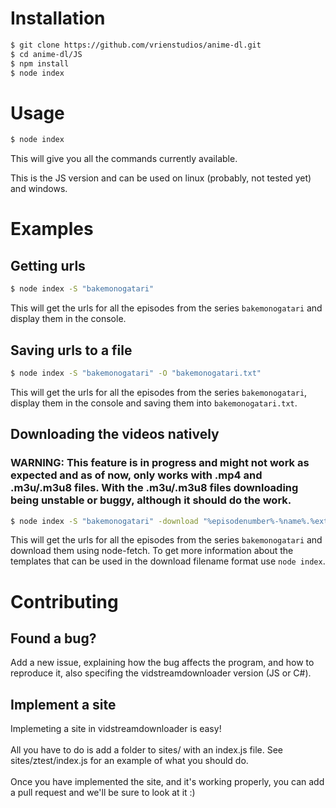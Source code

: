 # Installation
```sh
$ git clone https://github.com/vrienstudios/anime-dl.git
$ cd anime-dl/JS
$ npm install
$ node index
```


# Usage
```sh
$ node index
```
This will give you all the commands currently available.

This is the JS version and can be used on linux (probably, not tested yet) and windows.

# Examples

## Getting urls
```sh
$ node index -S "bakemonogatari"
```
This will get the urls for all the episodes from the series `bakemonogatari` and display them in the console.


## Saving urls to a file
```sh
$ node index -S "bakemonogatari" -O "bakemonogatari.txt"
```
This will get the urls for all the episodes from the series `bakemonogatari`, display them in the console and saving them into `bakemonogatari.txt`.

## Downloading the videos natively

### WARNING: This feature is in progress and might not work as expected and as of now, only works with .mp4 and .m3u/.m3u8 files. With the .m3u/.m3u8 files downloading being unstable or buggy, although it should do the work.

```sh
$ node index -S "bakemonogatari" -download "%episodenumber%-%name%.%ext%"
```
This will get the urls for all the episodes from the series `bakemonogatari` and download them using node-fetch. To get more information about the templates that can be used in the download filename format use `node index`.

# Contributing

## Found a bug?
Add a new issue, explaining how the bug affects the program, and how to reproduce it, also specifing the vidstreamdownloader version (JS or C#). 

## Implement a site
Implemeting a site in vidstreamdownloader is easy! <br><br>All you have to do is add a folder to sites/ with an index.js file. See sites/ztest/index.js for an example of what you should do.<br><br> Once you have implemented the site, and it's working properly, you can add a pull request and we'll be sure to look at it :) 